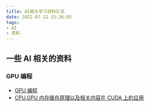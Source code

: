 ```yaml
---
title: AI相关学习资料汇总
date: 2022-07-12 15:26:03
tags:
- AI
- 资料
---
```


## 一些 AI 相关的资料

### GPU 编程

- [GPU 编程](https://blog.csdn.net/shuzfan/article/details/76650947) 
- [CPU,GPU 内存缓存原理以及相关内容在 CUDA 上的应用](https://www.jianshu.com/p/8c461c1e5e01)

